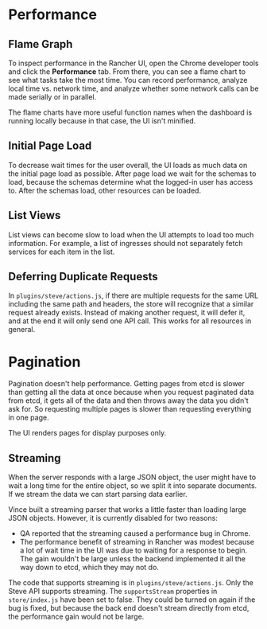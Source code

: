 # Performance

## Flame Graph

To inspect performance in the Rancher UI, open the Chrome developer tools and click the **Performance** tab. From there, you can see a flame chart to see what tasks take the most time. You can record performance, analyze local time vs. network time, and analyze whether some network calls can be made serially or in parallel.

The flame charts have more useful function names when the dashboard is running locally because in that case, the UI isn't minified.

## Initial Page Load

To decrease wait times for the user overall, the UI loads as much data on the initial page load as possible. After page load we wait for the schemas to load, because the schemas determine what the logged-in user has access to. After the schemas load, other resources can be loaded.

## List Views

List views can become slow to load when the UI attempts to load too much information. For example, a list of ingresses should not separately fetch services for each item in the list.

## Deferring Duplicate Requests

In `plugins/steve/actions.js`, if there are multiple requests for the same URL including the same path and headers, the store will recognize that a similar request already exists. Instead of making another request, it will defer it, and at the end it will only send one API call. This works for all resources in general.

# Pagination

Pagination doesn't help performance. Getting pages from etcd is slower than getting all the data at once because when you request paginated data from etcd, it gets all of the data and then throws away the data you didn't ask for. So requesting multiple pages is slower than requesting everything in one page.

The UI renders pages for display purposes only.

## Streaming

When the server responds with a large JSON object, the user might have to wait a long time for the entire object, so we split it into separate documents. If we stream the data we can start parsing data earlier.

Vince built a streaming parser that works a little faster than loading large JSON objects. However, it is currently disabled for two reasons:

- QA reported that the streaming caused a performance bug in Chrome.
- The performance benefit of streaming in Rancher was modest because a lot of wait time in the UI was due to waiting for a response to begin. The gain wouldn't be large unless the backend implemented it all the way down to etcd, which they may not do.

The code that supports streaming is in `plugins/steve/actions.js`. Only the Steve API supports streaming. The `supportsStream` properties in `store/index.js` have been set to false. They could be turned on again if the bug is fixed, but because the back end doesn't stream directly from etcd, the performance gain would not be large.
